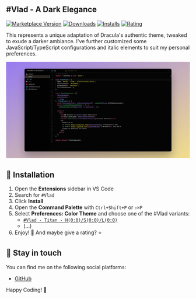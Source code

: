 ## #Vlad - A Dark Elegance

[![Marketplace Version](https://img.shields.io/visual-studio-marketplace/v/0x416C65.vlad-theme)](https://marketplace.visualstudio.com/items?itemName=0x416C65.vlad-theme)
[![Downloads](https://img.shields.io/visual-studio-marketplace/d/0x416C65.vlad-theme)](https://marketplace.visualstudio.com/items?itemName=0x416C65.vlad-theme)
[![Installs](https://img.shields.io/visual-studio-marketplace/i/0x416C65.vlad-theme)](https://marketplace.visualstudio.com/items?itemName=0x416C65.vlad-theme)
[![Rating](https://img.shields.io/visual-studio-marketplace/r/0x416C65.vlad-theme)](https://marketplace.visualstudio.com/items?itemName=0x416C65.vlad-theme)

This represents a unique adaptation of Dracula's authentic theme, tweaked to exude a darker ambiance. I've further customized some JavaScript/TypeScript configurations and italic elements to suit my personal preferences.

![Preview](./assets/open-graph/vlad-titan-1.png)

## 🤝 Installation

1. Open the **Extensions** sidebar in VS Code
2. Search for `#Vlad`
3. Click **Install**
4. Open the **Command Palette** with `Ctrl+Shift+P` or `⇧⌘P`
5. Select **Preferences: Color Theme** and choose one of the #Vlad variants:
   - [`#Vlad - Titan - H(0:0)/S(0:0)/L(0:0)`](assets/screenshot/vlad-titan-1.png)
   - (...)
6. Enjoy! 🎉 And maybe give a rating? ⭐

## 📣 Stay in touch

You can find me on the following social platforms:

- [GitHub](https://github.com/0x416C65)

Happy Coding! 🚀
